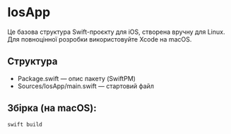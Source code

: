 # IosApp

Це базова структура Swift-проєкту для iOS, створена вручну для Linux. Для повноцінної розробки використовуйте Xcode на macOS.

## Структура
- Package.swift — опис пакету (SwiftPM)
- Sources/IosApp/main.swift — стартовий файл

## Збірка (на macOS):
```
swift build
```
